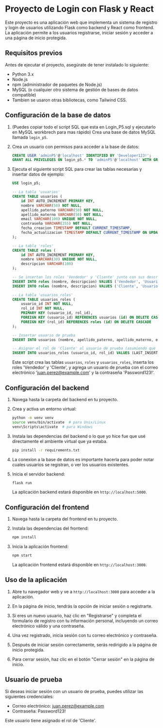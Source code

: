 # Proyecto de Login con Flask y React

Este proyecto es una aplicación web que implementa un sistema de registro y login de usuarios utilizando Flask como backend y React como frontend. La aplicación permite a los usuarios registrarse, iniciar sesión y acceder a una página de inicio protegida.

## Requisitos previos

Antes de ejecutar el proyecto, asegúrate de tener instalado lo siguiente:

- Python 3.x
- Node.js
- npm (administrador de paquetes de Node.js)
- MySQL (o cualquier otro sistema de gestión de bases de datos compatible)
- Tambien se usaron otras bibliotecas, como Tailwind CSS.

## Configuración de la base de datos

1. (Puedes copiar todo el script SQL que esta en Login_P5.sql y ejecutarlo en MySQL workbrech para mas rápido) Crea una base de datos MySQL llamada `login_p5`.

2. Crea un usuario con permisos para acceder a la base de datos:

   ```sql
   CREATE USER 'adminP5'@'localhost' IDENTIFIED BY 'Developer123!';
   GRANT ALL PRIVILEGES ON login_p5.* TO 'adminP5'@'localhost' WITH GRANT OPTION;
   ```

3. Ejecuta el siguiente script SQL para crear las tablas necesarias y insertar datos de ejemplo:

   ```sql
   USE login_p5;

   -- La tabla 'usuarios'
   CREATE TABLE usuarios (
       id INT AUTO_INCREMENT PRIMARY KEY,
       nombre VARCHAR(50) NOT NULL,
       apellido_paterno VARCHAR(50) NOT NULL,
       apellido_materno VARCHAR(50) NOT NULL,
       email VARCHAR(100) UNIQUE NOT NULL,
       contraseña VARCHAR(255) NOT NULL,
       fecha_creacion TIMESTAMP DEFAULT CURRENT_TIMESTAMP,
       fecha_actualizacion TIMESTAMP DEFAULT CURRENT_TIMESTAMP ON UPDATE CURRENT_TIMESTAMP
   );

   -- La tabla 'roles'
   CREATE TABLE roles (
       id INT AUTO_INCREMENT PRIMARY KEY,
       nombre VARCHAR(30) UNIQUE NOT NULL,
       descripcion VARCHAR(100)
   );

   -- Se insertan los roles 'Vendedor' y 'Cliente' junto con sus descripciones
   INSERT INTO roles (nombre, descripcion) VALUES ('Vendedor', 'Usuario que puede gestionar productos y ver sus ventas');
   INSERT INTO roles (nombre, descripcion) VALUES ('Cliente', 'Usuario que puede realizar compras y ver su historial de pedidos');

   -- La tabla 'usuarios_roles'
   CREATE TABLE usuarios_roles (
       usuario_id INT NOT NULL,
       rol_id INT NOT NULL,
       PRIMARY KEY (usuario_id, rol_id),
       FOREIGN KEY (usuario_id) REFERENCES usuarios (id) ON DELETE CASCADE,
       FOREIGN KEY (rol_id) REFERENCES roles (id) ON DELETE CASCADE
   );

   -- Insertar usuario de prueba
   INSERT INTO usuarios (nombre, apellido_paterno, apellido_materno, email, contraseña) VALUES ('Juan', 'Perez', 'Lopez', 'juan.perez@example.com', 'Password123!');

   -- Asignar el rol de 'Cliente' al usuario de prueba (asumiendo que el id de 'Cliente' es 2)
   INSERT INTO usuarios_roles (usuario_id, rol_id) VALUES (LAST_INSERT_ID(), 2);
   ```

   Este script crea las tablas `usuarios`, `roles` y `usuarios_roles`, inserta los roles 'Vendedor' y 'Cliente', y agrega un usuario de prueba con el correo electrónico 'juan.perez@example.com' y la contraseña 'Password123!'.

## Configuración del backend

1. Navega hasta la carpeta del backend en tu proyecto.

2. Crea y activa un entorno virtual:
   ```bash
   python -m venv venv
   source venv/bin/activate  # para Unix/Linux
   venv\Scripts\activate  # para Windows
   ```

3. Instala las dependencias del backend o lo que yo hice fue que usé directamente el ambiente virtual que ya estaba.
   ```bash
   pip install -r requirements.txt
   ```

4. La conexíon a la base de datos es importante hacerla para poder notar cuales usuarios se registran, o ver los usuarios existentes.

5. Inicia el servidor backend:
   ```bash
   flask run
   ```
   La aplicación backend estará disponible en `http://localhost:5000`.
   


## Configuración del frontend

1. Navega hasta la carpeta del frontend en tu proyecto.

2. Instala las dependencias del frontend:
   ```bash
   npm install
   ```

3. Inicia la aplicación frontend:
   ```bash
   npm start
   ```

   La aplicación frontend estará disponible en `http://localhost:3000`.

## Uso de la aplicación

1. Abre tu navegador web y ve a `http://localhost:3000` para acceder a la aplicación.

2. En la página de inicio, tendrás la opción de iniciar sesión o registrarte.

3. Si eres un nuevo usuario, haz clic en "Registrarse" y completa el formulario de registro con tu información personal, incluyendo un correo electrónico válido y una contraseña.

4. Una vez registrado, inicia sesión con tu correo electrónico y contraseña.

5. Después de iniciar sesión correctamente, serás redirigido a la página de inicio protegida.

6. Para cerrar sesión, haz clic en el botón "Cerrar sesión" en la página de inicio.

## Usuario de prueba

Si deseas iniciar sesión con un usuario de prueba, puedes utilizar las siguientes credenciales:

- Correo electrónico: juan.perez@example.com
- Contraseña: Password123!

Este usuario tiene asignado el rol de 'Cliente'.
